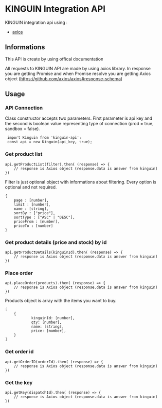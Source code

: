 # KINGUIN Integration API

KINGUIN integration api using :

- [axios](https://github.com/axios/axios)

## Informations

This API is create by using offical documentation

All requests to KINGUIN API are made by using axios library. In response you are getting Promise and when Promise resolve you are getting Axios object (https://github.com/axios/axios#response-schema)


## Usage

### API Connection
Class constructor accepts two parameters. First parameter is api key and the second is boolean value representing type of connection (prod = true, sandbox = false).
```
 import Kinguin from 'kinguin-api';
 const api = new Kinguin(api_key, true);
```

### Get product list

```
api.getProductList(filter).then( (response) => {
    // response is Axios object (response.data is answer from kinguin)
})
```

Filter is just optional object with informations about filtering. Every option is optional and not required. 
```
{
    page : [number],
    limit : [number],
    name : [string],
    sortBy : ["price"],
    sortType : ["ASC" | "DESC"],
    priceFrom : [number],
    priceTo : [number]
}
```

### Get product details (price and stock) by id

```
api.getProductDetails(kinguinId).then( (response) => {
    // response is Axios object (response.data is answer from kinguin)
})
```

### Place order

```
api.placeOrder(products).then( (response) => {
    // response is Axios object (response.data is answer from kinguin)
})
```

Products object is array with the items you want to buy.
```
[
    {
            kinguinId: [number],
            qty: [number],
            name: [string],
            price: [number],
    }
]
```

### Get order id

```
api.getOrderID(orderId).then( (response) => {
    // response is Axios object (response.data is answer from kinguin)
})
```

### Get the key

```
api.getKey(dispatchId).then( (response) => {
    // response is Axios object (response.data is answer from kinguin)
})
```